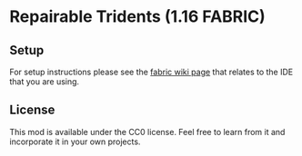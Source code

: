 # Repairable Tridents (1.16 FABRIC)

## Setup

For setup instructions please see the [fabric wiki page](https://fabricmc.net/wiki/tutorial:setup) that relates to the IDE that you are using.

## License

This mod is available under the CC0 license. Feel free to learn from it and incorporate it in your own projects.

